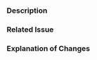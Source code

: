 ### Description
<!-- Describe your changes in detail -->

### Related Issue
<!-- Please link to the issue here -->

### Explanation of Changes
<!-- Provide a walkthrough of your changes -->
